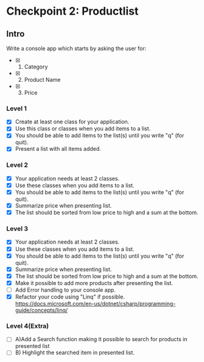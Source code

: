 # Checkpoint 2: Productlist

## Intro
Write a console app which starts by asking the user for: 
- [x] 1. Category 
- [x] 2. Product Name
- [x] 3. Price

### Level 1  
- [x] Create at least one class for your application. 
- [x] Use this class or classes when you add items to a list.  
- [x] You should be able to add items to the list(s) until you write "q" (for quit).
- [x] Present a list with all items added.

### Level 2
- [x] Your application needs at least 2 classes.
- [x] Use these classes when you add items to a list. 
- [x] You should be able to add items to the list(s) until you write "q" (for quit).
- [x] Summarize price when presenting list.   
- [x] The list should be sorted from low price to high and a sum at the bottom.

### Level 3
- [x] Your application needs at least 2 classes. 
- [x] Use these classes when you add items to a list. 
- [x] You should be able to add items to the list(s) until you write "q" (for quit).
- [x] Summarize price when presenting list. 
- [x] The list should be sorted from low price to high and a sum at the bottom.
- [x] Make it possible to add more products after presenting the list.
- [ ] Add Error handling to your console app.
- [x] Refactor your code using "Linq" if possible. https://docs.microsoft.com/en-us/dotnet/csharp/programming-guide/concepts/linq/

### Level 4(Extra)
- [ ] A)Add a Search function making it possible to search for products in presented list
- [ ] B) Highlight the searched item in presented list.
